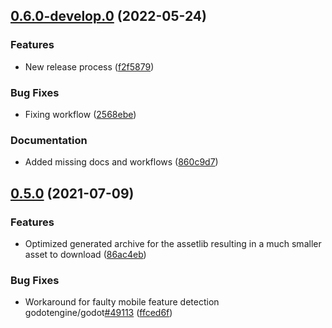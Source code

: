## [0.6.0-develop.0](https://github.com/deep-entertainment/speedy_gonzales/compare/0.5.0...0.6.0-develop.0) (2022-05-24)

### Features

* New release process ([f2f5879](https://github.com/deep-entertainment/speedy_gonzales/commit/f2f58792644cafc809ef153ff2987df77a5b9751))

### Bug Fixes

* Fixing workflow ([2568ebe](https://github.com/deep-entertainment/speedy_gonzales/commit/2568ebe90bf594e7ffc0cedf6e7ae144d19144f4))

### Documentation

* Added missing docs and workflows ([860c9d7](https://github.com/deep-entertainment/speedy_gonzales/commit/860c9d7b293eaf459b640029dfe22df38b368e85))

## [0.5.0](https://github.com/deep-entertainment/speedy_gonzales/compare/0.4.0...0.5.0) (2021-07-09)

### Features

* Optimized generated archive for the assetlib resulting in a much smaller asset to download ([86ac4eb](https://github.com/deep-entertainment/speedy_gonzales/commit/86ac4ebbae8797658cd621528314611bc8587cf8))

### Bug Fixes

* Workaround for faulty mobile feature detection godotengine/godot[#49113](https://github.com/deep-entertainment/speedy_gonzales/issues/49113) ([ffced6f](https://github.com/deep-entertainment/speedy_gonzales/commit/ffced6f3525b15937eb8d0501c1d02c2d5e0cf3e))
